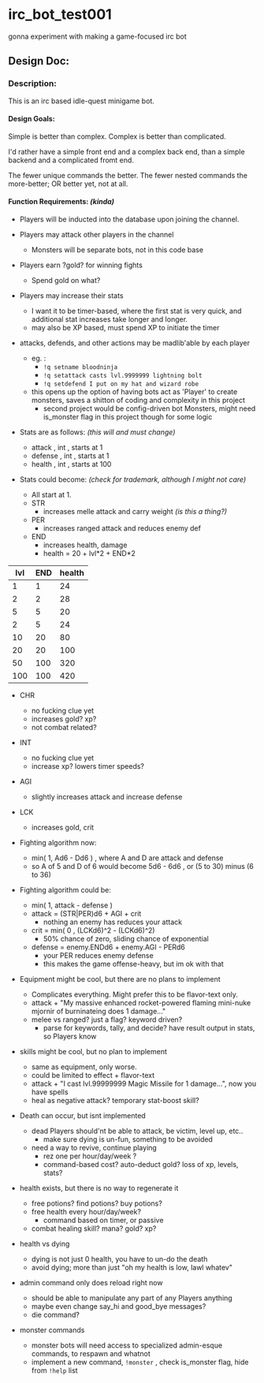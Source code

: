 # irc_bot_test001
gonna experiment with making a game-focused irc bot


## Design Doc:

### Description:

This is an irc based idle-quest minigame bot. 

#### Design Goals:

Simple is better than complex. Complex is better than complicated.

I'd rather have a simple front end and a complex back end, than a simple backend and a complicated fromt end. 

The fewer unique commands the better. The fewer nested commands the more-better; OR better yet, not at all.  

#### Function Requirements: *(kinda)*


 * Players will be inducted into the database upon joining the channel.
 * Players may attack other players in the channel
   * Monsters will be separate bots, not in this code base
 * Players earn ?gold? for winning fights
   * Spend gold on what?
 * Players may increase their stats 
   * I want it to be timer-based, where the first stat is very quick, and additional stat increases take longer and longer. 
   * may also be XP based, must spend XP to initiate the timer
 * attacks, defends, and other actions may be madlib'able by each player
   * eg. : 
     * `!q setname bloodninja`
     * `!q setattack casts lvl.9999999 lightning bolt`
     * `!q setdefend I put on my hat and wizard robe`
   * this opens up the option of having bots act as 'Player' to create monsters, saves a shitton of coding and complexity in this project
     * second project would be config-driven bot Monsters, might need is_monster flag in this project though for some logic
 * Stats are as follows:  *(this will and must change)*
   * attack , int , starts at 1
   * defense , int , starts at 1
   * health , int , starts at 100

 * Stats could become: *(check for trademark, although I might not care)*
   * All start at 1.
   * STR
     * increases melle attack and carry weight *(is this a thing?)*
   * PER
     * increases ranged attack and reduces enemy def
   * END
     * increases health, damage
     * health = 20 + lvl\*2 + END\*2

lvl  | END | health  
-----|-----|------
1    |1    | 24      
2    |2    |  28     
5    |5    | 20      
2    |5    | 24      
10   |20   | 80      
20   |20   | 100     
50   |100  | 320     
100  |100  | 420  

   * CHR
     * no fucking clue yet
     * increases gold? xp? 
     * not combat related? 
   * INT
     * no fucking clue yet
     * increase xp? lowers timer speeds?
   * AGI
     * slightly increases attack and increase defense
   * LCK
     * increases gold, crit

 * Fighting algorithm now:
   * min( 1, Ad6 - Dd6 ) , where A and D are attack and defense
   * so A of 5 and D of 6 would become  5d6 - 6d6  , or  (5 to 30)  minus (6 to 36)

 * Fighting algorithm could be:
   * min( 1, attack - defense )
   * attack =  (STR|PER)d6 + AGI + crit
     * nothing an enemy has reduces your attack
   * crit = min( 0 , (LCKd6)^2 - (LCKd6)^2)
     * 50% chance of zero, sliding chance of exponential
   * defense = enemy.ENDd6 + enemy.AGI - PERd6
     * your PER reduces enemy defense
     * this makes the game offense-heavy, but im ok with that

 * Equipment might be cool, but there are no plans to implement
   * Complicates everything. Might prefer this to be flavor-text only.
   * attack + "My massive enhanced rocket-powered flaming mini-nuke mjornir of burninateing does 1 damage..."
   * melee vs ranged? just a flag? keyword driven?
     * parse for keywords, tally, and decide? have result output in stats, so Players know
 * skills might be cool, but no plan to implement
   * same as equipment, only worse.
   * could be limited to effect + flavor-text
   * attack + "I cast lvl.99999999 Magic Missile for 1 damage...", now you have spells
   * heal as negative attack? temporary stat-boost skill? 
 * Death can occur, but isnt implemented
   * dead Players should'nt be able to attack, be victim, level up, etc..
     * make sure dying is un-fun, something to be avoided
   * need a way to revive, continue playing
     * rez one per hour/day/week ?
     * command-based cost? auto-deduct gold? loss of xp, levels, stats?
 * health exists, but there is no way to regenerate it
   * free potions? find potions? buy potions?
   * free health every hour/day/week?
     * command based on timer, or passive
   * combat healing skill? mana? gold? xp?  
 * health vs dying
   * dying is not just 0 health, you have to un-do the death
   * avoid dying; more than just "oh my health is low, lawl whatev"

 * admin command only does reload right now
   * should be able to manipulate any part of any Players anything
   * maybe even change say_hi and good_bye messages?
   * die command? 

 * monster commands
   * monster bots will need access to specialized admin-esque commands, to respawn and whatnot
   * implement a new command, `!monster` , check is_monster flag, hide from `!help` list


